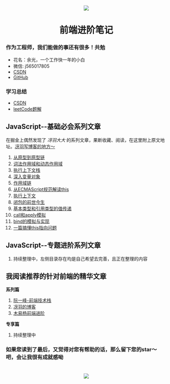 <!--
 * @desc:
 * @Author: 余光
 * @Email: webbj97@163.com
 * @Date: 2019-11-19 11:13:07
-->

<h1 align=center>
    <img src="./Images/common/logo.png"/>
</h1>
<h1 align=center>前端进阶笔记</h1>

### 作为工程师，我们能做的事还有很多！共勉

* 花名：余光，一个工作快一年的小白
* 微信: j565017805
* [CSDN](https://blog.csdn.net/jbj6568839z)
* [GitHub](https://github.com/webbj97)

### 学习总结

* [CSDN](https://blog.csdn.net/jbj6568839z)
* [leetCode题解](https://webbj97.github.io/leetCode-Js/)

## JavaScript--基础必会系列文章
在掘金上偶然发现了 _冴羽大大_ 的系列文章，果断收藏、阅读，在这里附上原文地址。[冴羽写博客的地方～](https://github.com/mqyqingfeng/Blog)

1. [从原型到原型链](Blog-深入js读后感/1.从原型到原型链.md)
2. [词法作用域和动态作用域](Blog-深入js读后感/2.词法作用域和动态作用域.md)
3. [执行上下文栈](Blog-深入js读后感/3.执行上下文栈.md)
4. [深入变量对象](Blog-深入js读后感/4.深入变量对象.md)
5. [作用域链](Blog-深入js读后感/5.作用域链.md)
6. [从ECMAScript规范解读this](Blog-深入js读后感/6.从ECMAScript规范解读this.md)
7. [执行上下文](Blog-深入js读后感/7.执行上下文.md)
8. [闭包的前世今生](Blog-深入js读后感/8.闭包的前世今生.md)
9. [基本类型和引用类型的值传递](Blog-深入js读后感/9.基本类型和引用类型的值传递.md)
10. [call和apply模拟](Blog-深入js读后感/10.call和apply模拟.md)
11. [bind的模拟与实现](Blog-深入js读后感/11.bind的模拟与实现.md)
12. [一篇搞懂this指向问题](Blog-深入js读后感/12.一篇搞懂this指向问题.md)

## JavaScript--专题进阶系列文章

1. 持续整理中，左侧目录存在均是自己希望去完善，且正在整理的内容

## 我阅读推荐的针对前端的精华文章

**系列篇**

1. [阮一峰-前端技术栈](https://github.com/ruanyf/jstraining/blob/master/docs/history.md)
2. [冴羽的博客](https://github.com/mqyqingfeng/Blog)
3. [木易杨前端进阶](https://muyiy.cn/)

**专享篇**

1. 持续整理中


### 如果您读到了最后，又觉得对您有帮助的话，那么留下您的star～吧，会让我很有成就感呦

<h1 align=center>
    <img src="./Images/common/star.png"/>
</h1>

